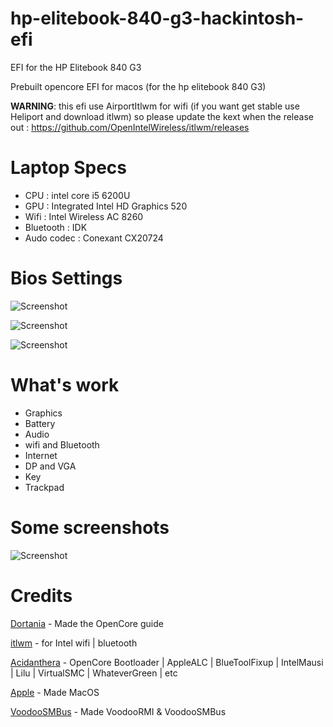 # hp-elitebook-840-g3-hackintosh-efi
EFI for the HP Elitebook 840 G3

Prebuilt opencore EFI for macos (for the hp elitebook 840 G3)

**WARNING**: this efi use AirportItlwm for wifi (if you want get stable use Heliport and download itlwm) so please update the kext when the release out : https://github.com/OpenIntelWireless/itlwm/releases

# Laptop Specs
- CPU : intel core i5 6200U
- GPU : Integrated Intel HD Graphics 520
- Wifi : Intel Wireless AC 8260
- Bluetooth : IDK
- Audo codec : Conexant CX20724

# Bios Settings

![Screenshot](https://github.com/GeantW0rld/hp-elitebook-840-g3-hackintosh-efi/blob/main/Images/IMG_20240223_221044.jpg)

![Screenshot](https://github.com/GeantW0rld/hp-elitebook-840-g3-hackintosh-efi/blob/main/Images/IMG_20240223_221054.jpg)

![Screenshot](https://github.com/GeantW0rld/hp-elitebook-840-g3-hackintosh-efi/blob/main/Images/IMG_20240223_221105.jpg)

# What's work

- Graphics
- Battery
- Audio
- wifi and Bluetooth
- Internet
- DP and VGA
- Key
- Trackpad

# Some screenshots

![Screenshot](https://github.com/GeantW0rld/hp-elitebook-840-g3-hackintosh-efi/blob/main/Images/mac.png)

# Credits

[Dortania](https://dortania.github.io/OpenCore-Install-Guide/) - Made the OpenCore guide

[itlwm](https://github.com/OpenIntelWireless/itlwm) - for Intel wifi | bluetooth

[Acidanthera](https://github.com/acidanthera) - OpenCore Bootloader |  AppleALC | BlueToolFixup | IntelMausi | Lilu | VirtualSMC | WhateverGreen | etc

[Apple](https://www.apple.com/) - Made MacOS

[VoodooSMBus](https://github.com/VoodooSMBus) - Made VoodooRMI & VoodooSMBus